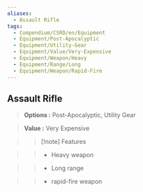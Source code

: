 ```yaml
---
aliases:
  - Assault Rifle
tags:
  - Compendium/CSRD/en/Equipment
  - Equipment/Post-Apocalyptic
  - Equipment/Utility-Gear
  - Equipment/Value/Very-Expensive
  - Equipment/Weapon/Heavy
  - Equipment/Range/Long
  - Equipment/Weapon/Rapid-Fire
---
```

  
    
## Assault Rifle    
    
>    
> **Options :** Post-Apocalyptic, Utility Gear    
> **Value :** Very Expensive    
>>[!note] Features    
>> - Heavy weapon    
>> - Long range    
>> - rapid-fire weapon